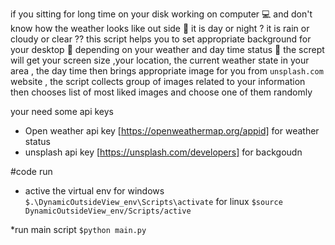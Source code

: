  if you sitting for long time on your disk working on computer 💻
 and don't know how the weather looks like out side 🥴  it is day or night ? it is rain or cloudy or clear ??
this script helps you to set appropriate background for your desktop 🌆
depending on your weather and day time status 🤗
the scrept will get your screen size ,your location, the current weather state in your area , the day time 
then brings appropriate image for you from `unsplash.com` website , the script collects group of images related to your information then chooses list of most liked images and choose one of them randomly

your need some api keys
* Open weather api key [https://openweathermap.org/appid] for weather status
* unsplash api key [https://unsplash.com/developers] for backgoudn

#code run 
* active the virtual env 
for windows `$.\DynamicOutsideView_env\Scripts\activate` 
for linux `$source DynamicOutsideView_env/Scripts/active`

*run main script
`$python main.py`


